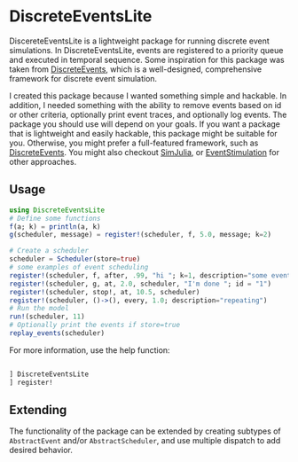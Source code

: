 # DiscreteEventsLite

DiscereteEventsLite is a lightweight package for running discrete event simulations. In DiscreteEventsLite, events are registered to a priority queue and executed in temporal sequence. 
Some inspiration for this package was taken from [DiscreteEvents](https://github.com/pbayer/DiscreteEvents.jl), which is a well-designed, comprehensive framework for discrete event simulation. 

I created this package because I wanted something simple and hackable. In addition, I needed something with the ability to remove events based on id or other criteria, optionally print event traces, and optionally log events. The package you should use will depend on your goals. If you want a package that is lightweight and easily hackable, this package might be suitable for you. Otherwise, you might prefer a full-featured framework, such as [DiscreteEvents](https://github.com/pbayer/DiscreteEvents.jl). You might also checkout [SimJulia](https://simjuliajl.readthedocs.io/en/stable/welcome.html), or [EventStimulation](https://github.com/bkamins/EventSimulation.jl) for other approaches.

## Usage

````julia
using DiscreteEventsLite
# Define some functions
f(a; k) = println(a, k)
g(scheduler, message) = register!(scheduler, f, 5.0, message; k=2)

# Create a scheduler
scheduler = Scheduler(store=true)
# some examples of event scheduling
register!(scheduler, f, after, .99, "hi "; k=1, description="some event")
register!(scheduler, g, at, 2.0, scheduler, "I'm done "; id = "1")
register!(scheduler, stop!, at, 10.5, scheduler)
register!(scheduler, ()->(), every, 1.0; description="repeating")
# Run the model
run!(scheduler, 11)
# Optionally print the events if store=true
replay_events(scheduler)
````
For more information, use the help function:
````julia

] DiscreteEventsLite
] register!
````

## Extending

The functionality of the package can be extended by creating subtypes of `AbstractEvent` and/or `AbstractScheduler`, and use multiple dispatch to add desired behavior. 